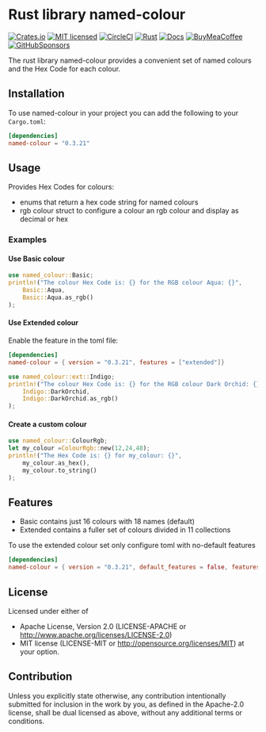# Rust library named-colour

[![Crates.io][crates-badge]][crates-url]
[![MIT licensed][mit-badge]][mit-url]
[![CircleCI][circle-badge]][circle-url]
[![Rust][version-badge]][version-url]
[![Docs][docs-badge]][docs-url]
[![BuyMeaCoffee][bmac-badge]][bmac-url]
[![GitHubSponsors][ghub-badge]][ghub-url]

[crates-badge]: https://img.shields.io/crates/v/named-colour.svg
[crates-url]: https://crates.io/crates/named-colour
[mit-badge]: https://img.shields.io/badge/license-MIT-blue.svg
[mit-url]: https://github.com/jerusdp/named-colour/blob/main/LICENSE-MIT
[circle-badge]: https://dl.circleci.com/status-badge/img/gh/jerus-org/named-colour/tree/main.svg?style=svg
[circle-url]: https://dl.circleci.com/status-badge/redirect/gh/jerus-org/named-colour/tree/main
[version-badge]: https://img.shields.io/badge/rust-1.75+-orange.svg
[version-url]: https://www.rust-lang.org
[docs-badge]:  https://docs.rs/named-colour/badge.svg
[docs-url]:  https://docs.rs/named-colour
[bmac-badge]: https://badgen.net/badge/icon/buymeacoffee?color=yellow&icon=buymeacoffee&label
[bmac-url]: https://buymeacoffee.com/jerusdp
[ghub-badge]: https://img.shields.io/badge/sponsor-30363D?logo=GitHub-Sponsors&logoColor=#white
[ghub-url]: https://github.com/sponsors/jerusdp

The rust library named-colour provides a convenient set of named colours and the Hex Code for each colour.

## Installation

To use named-colour in your project you can add the following to your `Cargo.toml`:

```toml
[dependencies]
named-colour = "0.3.21"
```

## Usage

Provides Hex Codes for colours:

- enums that return a hex code string for named colours
- rgb colour struct to configure a colour an rgb colour and display as decimal or hex

### Examples

#### Use Basic colour

```rust
use named_colour::Basic;
println!("The colour Hex Code is: {} for the RGB colour Aqua: {}",
    Basic::Aqua,
    Basic::Aqua.as_rgb()
);
```

#### Use Extended colour

Enable the feature in the toml file:

```toml
[dependencies]
named-colour = { version = "0.3.21", features = ["extended"]}
```

```rust
use named_colour::ext::Indigo;
println!("The colour Hex Code is: {} for the RGB colour Dark Orchid: {}",
    Indigo::DarkOrchid,
    Indigo::DarkOrchid.as_rgb()
);
```

#### Create a custom colour

```rust
use named_colour::ColourRgb;
let my_colour =ColourRgb::new(12,24,48);
println!("The Hex Code is: {} for my_colour: {}",
    my_colour.as_hex(),
    my_colour.to_string()
);
```

## Features

- Basic contains just 16 colours with 18 names (default)
- Extended contains a fuller set of colours divided in 11 collections

To use the extended colour set only configure toml with no-default features

```toml
[dependencies]
named-colour = { version = "0.3.21", default_features = false, features = ["extended"]}
```

## License

Licensed under either of

- Apache License, Version 2.0 (LICENSE-APACHE or <http://www.apache.org/licenses/LICENSE-2.0>)
- MIT license (LICENSE-MIT or <http://opensource.org/licenses/MIT>)
at your option.

## Contribution

Unless you explicitly state otherwise, any contribution intentionally submitted
for inclusion in the work by you, as defined in the Apache-2.0 license, shall be
dual licensed as above, without any additional terms or conditions.
